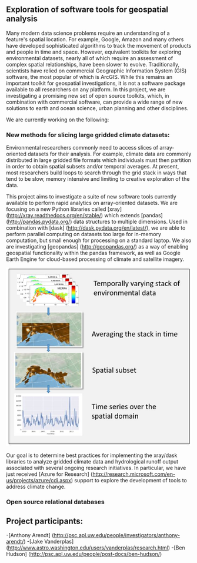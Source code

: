 ## Exploration of software tools for geospatial analysis

Many modern data science problems require an understanding of a feature's spatial location. For example, Google, Amazon and many others have developed sophisticated algorithms to track the movement of products and people in time and space. However, equivalent toolkits for exploring environmental datasets, nearly all of which require an assessment of complex spatial relationships, have been slower to evolve. Traditionally, scientists have relied on commercial Geographic Information System (GIS) software, the most popular of which is ArcGIS. While this remains an important toolkit for geospatial investigations, it is not a software package available to all researchers on any platform. In this project, we are investigating a promising new set of open source toolkits, which, in combination with commercial software, can provide a wide range of new solutions to earth and ocean science, urban planning and other disciplines.

We are currently working on the following:

### New methods for slicing large gridded climate datasets:

Environmental researchers commonly need to access slices of array-oriented datasets for their analysis. For example, climate data are commonly distributed in large gridded file formats which individuals must then partition in order to obtain spatial subsets and/or temporal averages. At present, most researchers build loops to search through the grid stack in ways that tend to be slow, memory intensive and limiting to creative exploration of the data.

This project aims to investigate a suite of new software tools currently available to perform rapid analytics on array-oriented datasets. We are focusing on a new Python libraries called [xray] (http://xray.readthedocs.org/en/stable/) which extends [pandas] (http://pandas.pydata.org/) data structures to multiple dimensions. Used in combination with [dask] (http://dask.pydata.org/en/latest/), we are able to perform parallel computing on datasets too large for in-memory computation, but small enough for processing on a standard laptop. We also are investigating [geopandas] (http://geopandas.org/) as a way of enabling geospatial functionality within the pandas framework, as well as Google Earth Engine for cloud-based processing of climate and satellite imagery.

![array graphic](/arrayGraphic.jpg)

Our goal is to determine best practices for implementing the xray/dask libraries to analyze gridded climate data and hydrological runoff output associated with several ongoing research initiatives. In particular, we have just received [Azure for Research] (http://research.microsoft.com/en-us/projects/azure/cdi.aspx) support to explore the development of tools to address climate change. 

### Open source relational databases



## Project participants:

-[Anthony Arendt] (http://psc.apl.uw.edu/people/investigators/anthony-arendt/)
-[Jake Vanderplas] (http://www.astro.washington.edu/users/vanderplas/research.html)
-[Ben Hudson] (http://psc.apl.uw.edu/people/post-docs/ben-hudson/)
 